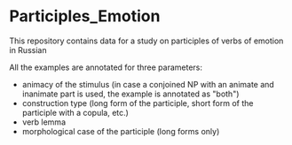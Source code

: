 # Participles_Emotion
This repository contains data for a study on participles of verbs of emotion in Russian

All the examples are annotated for three parameters:
- animacy of the stimulus (in case a conjoined NP with an animate and inanimate part is used, the example is annotated as "both")
- construction type (long form of the participle, short form of the participle with a copula, etc.)
- verb lemma
- morphological case of the participle (long forms only)
